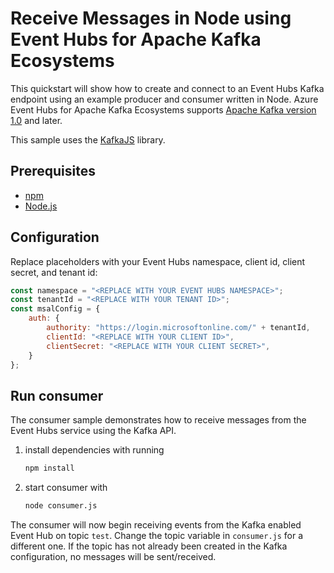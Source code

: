 # Receive Messages in Node using Event Hubs for Apache Kafka Ecosystems

This quickstart will show how to create and connect to an Event Hubs Kafka endpoint using an example producer and consumer written in Node. Azure Event Hubs for Apache Kafka Ecosystems supports [Apache Kafka version 1.0](https://kafka.apache.org/10/documentation.html) and later.

This sample uses the [KafkaJS](https://github.com/tulios/kafkajs) library.

## Prerequisites
- [npm](https://www.npmjs.com/)
- [Node.js](https://nodejs.org)

## Configuration

Replace placeholders with your Event Hubs namespace, client id, client secret, and tenant id:

```javascript
const namespace = "<REPLACE WITH YOUR EVENT HUBS NAMESPACE>";
const tenantId = "<REPLACE WITH YOUR TENANT ID>";
const msalConfig = {
    auth: {
        authority: "https://login.microsoftonline.com/" + tenantId,
        clientId: "<REPLACE WITH YOUR CLIENT ID>",
        clientSecret: "<REPLACE WITH YOUR CLIENT SECRET>",
    }
};

```

## Run consumer

The consumer sample demonstrates how to receive messages from the Event Hubs service using the Kafka API.

1. install dependencies with running
    ```bash
    npm install
    ```
1. start consumer with
    ```bash
    node consumer.js
    ```

The consumer will now begin receiving events from the Kafka enabled Event Hub on topic `test`. Change the topic variable in `consumer.js` for a different one. If the topic has not already been created in the Kafka configuration, no messages will be sent/received.
